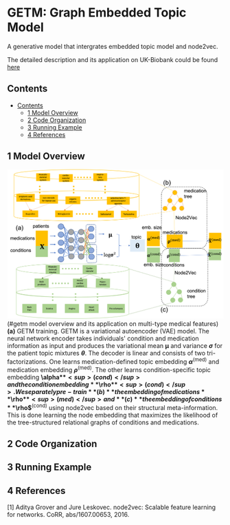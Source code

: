 # GETM: Graph Embedded Topic Model
A generative model that intergrates embedded topic model and node2vec.

The detailed description and its application on UK-Biobank could be found [here](https://www.biorxiv.org/content/10.1101/2022.01.07.475444v1)

## Contents ##
- [Contents](#contents)
	- [1 Model Overview](#1-model-overview)
	- [2 Code Organization](#2-code-organization)
	- [3 Running Example](#3-running-example)
	- [4 References](#4-references)

## 1 Model Overview
![](doc/methods.png)(#getm model overview and its application on multi-type medical features)
**(a)** GETM training. GETM is a variational autoencoder (VAE) model. The neural network encoder takes individuals' condition and medication information as input and produces the variational mean **μ** and variance **$\sigma$** for the patient topic mixtures **$\theta$**. The decoder is linear and consists of two tri-factorizations. One learns medication-defined topic embedding **$\alpha$**<sup>(med)</sup> and medication embedding **$\rho$**<sup>(med)</sup>. The other learns condition-specific topic embedding **\alpha$**<sup>(cond)</sup> and the condition embedding **$\rho$**<sup>(cond)</sup>. We separately pre-train **(b)** the embedding of medications **$\rho$**<sup>(med)</sup> and **(c)** the embedding of conditions **$\rho$**<sup>(cond)</sup> using node2vec based on their structural meta-information. This is done learning the node embedding that maximizes the likelihood of the tree-structured relational graphs of conditions and medications.

## 2 Code Organization

## 3 Running Example

## 4 References
<a id="1">[1]</a>
Aditya Grover and Jure Leskovec. node2vec: Scalable feature learning for networks.
CoRR, abs/1607.00653, 2016.





